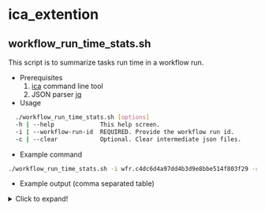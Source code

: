 # ica_extention
## workflow_run_time_stats.sh
This script is to summarize tasks run time in a workflow run.
* Prerequisites
    1. [ica](https://sapac.support.illumina.com/downloads/illumina-connected-analytics-cli-v1-0.html) command line tool
    2. JSON parser [jq](https://stedolan.github.io/jq/)
* Usage
```bash
  ./workflow_run_time_stats.sh [options]
  -h | --help             This help screen.
  -i | --workflow-run-id  REQUIRED. Provide the workflow run id.
  -c | --clear            Optional. Clear intermediate json files.
```
* Example command
```bash
./workflow_run_time_stats.sh -i wfr.c4dc6d4a97dd4b3d9e8bbe514f803f29 -c
```
* Example output (comma separated table)
<details>
  <summary>Click to expand!</summary>
  
    TASK NAME,STATUS,CREATED,MODIFIED,NODE TIME,ACTUAL ANALYSIS TIME
    Dragen TSO500 RUO Configuration Task ,Completed,2021-02-24T09:25:19.617Z,2021-02-24T09:35:06.404Z,00h:09m:47s,00h:04m:48s
    Dragen TSO500 RUO Analysis Task ,Completed,2021-02-24T09:36:07.610Z,2021-02-24T12:21:14.556Z,02h:45m:07s,02h:37m:53s
    Dragen TSO500 RUO Gather Task ,Completed,2021-02-24T12:21:44.198Z,2021-02-24T12:37:15.942Z,00h:15m:31s,00h:07m:50s
    Total Workflow  Run Time,Succeed,2021-02-24T09:25:10.058Z,2021-02-24T12:38:17.165Z,03h:13m:07s,03h:12m:58s
</details>